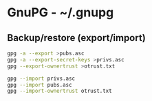 # GnuPG - ~/.gnupg

## Backup/restore (export/import)

```sh
gpg -a --export >pubs.asc
gpg -a --export-secret-keys >privs.asc
gpg --export-ownertrust >otrust.txt
```

```sh
gpg --import privs.asc
gpg --import pubs.asc
gpg --import-ownertrust otrust.txt
```
